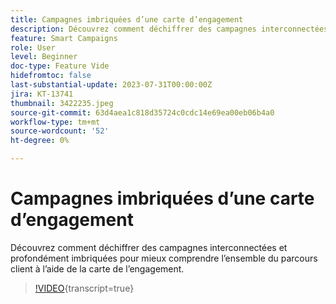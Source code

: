 ```yaml
---
title: Campagnes imbriquées d’une carte d’engagement
description: Découvrez comment déchiffrer des campagnes interconnectées et profondément imbriquées pour mieux comprendre l’ensemble du parcours client à l’aide de la carte de l’engagement.
feature: Smart Campaigns
role: User
level: Beginner
doc-type: Feature Vide
hidefromtoc: false
last-substantial-update: 2023-07-31T00:00:00Z
jira: KT-13741
thumbnail: 3422235.jpeg
source-git-commit: 63d4aea1c818d35724c0cdc14e69ea00eb06b4a0
workflow-type: tm+mt
source-wordcount: '52'
ht-degree: 0%

---
```



# Campagnes imbriquées d’une carte d’engagement

Découvrez comment déchiffrer des campagnes interconnectées et profondément imbriquées pour mieux comprendre l’ensemble du parcours client à l’aide de la carte de l’engagement.

>[!VIDEO](https://video.tv.adobe.com/v/3422235/?learn=on){transcript=true}
